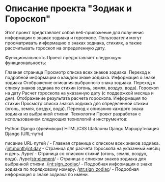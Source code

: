 # Описание проекта "Зодиак и Гороскоп"

Этот проект представляет собой веб-приложение для получения информации о знаках зодиака и гороскопе. Пользователи могут просматривать информацию о знаках зодиака, стихиях, а также рассчитывать гороскоп на определенную дату.

Функциональность
Проект предоставляет следующую функциональность:

Главная страница
Просмотр списка всех знаков зодиака.
Переход к подробной информации о каждом знаке зодиака.
Информация о знаке зодиака
Отображение описания выбранного знака зодиака.
Переход к списку знаков зодиака по стихии (огонь, земля, воздух, вода).
Гороскоп на дату
Расчет гороскопа на указанную дату (с поддержкой месяца и дня).
Отображение результата расчета гороскопа.
Информация по стихии
Просмотр списка знаков зодиака для определенной стихии (огонь, земля, воздух, вода).
Переход к описанию каждого знака зодиака из выбранной стихии.
Технологии
Проект разработан с использованием следующих технологий и инструментов:

Python
Django (фреймворк)
HTML/CSS
Шаблоны Django
Маршрутизация Django (URL-пути)


писание URL-путей
/ - Главная страница с списком всех знаков зодиака.
/<int:month>/<int:day> - Страница для расчета гороскопа на указанный месяц и день.
/type/ - Страница со списком стихий (огонь, земля, воздух, вода).
/type/<str:element>/ - Страница с списком знаков зодиака для выбранной стихии.
/<int:sign_zodiac>/ - Подробная информация о знаке зодиака по порядковому номеру.
/<str:sign_zodiac>/ - Подробная информация о знаке зодиака по имени.
